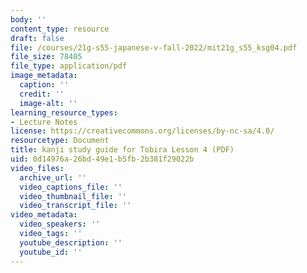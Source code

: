 ```yaml
---
body: ''
content_type: resource
draft: false
file: /courses/21g-s55-japanese-v-fall-2022/mit21g_s55_ksg04.pdf
file_size: 78405
file_type: application/pdf
image_metadata:
  caption: ''
  credit: ''
  image-alt: ''
learning_resource_types:
- Lecture Notes
license: https://creativecommons.org/licenses/by-nc-sa/4.0/
resourcetype: Document
title: kanji study guide for Tobira Lesson 4 (PDF)
uid: 0d14976a-26bd-49e1-b5fb-2b381f29022b
video_files:
  archive_url: ''
  video_captions_file: ''
  video_thumbnail_file: ''
  video_transcript_file: ''
video_metadata:
  video_speakers: ''
  video_tags: ''
  youtube_description: ''
  youtube_id: ''
---
```

